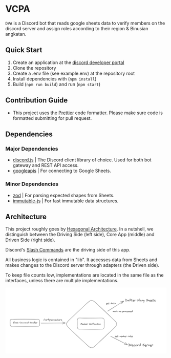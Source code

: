 # VCPA

`DVA` is a Discord bot that reads google sheets data to verify members on the discord server and assign roles according to their region & Binusian angkatan.

## Quick Start

1. Create an application at the [discord developer portal](https://discord.com/developers/applications)
2. Clone the repository
3. Create a .env file (see example.env) at the repository root
4. Install dependencies with (`npm install`)
5. Build (`npm run build`) and run (`npm start`)

## Contribution Guide

-   This project uses the [Prettier](https://prettier.io/) code formatter. Please make sure code is formatted submitting for pull request.

## Dependencies

### Major Dependencies

-   [discord.js](https://discord.js.org/) | The Discord client library of choice. Used for both bot gateway and REST API access.
-   [googleapis](https://www.npmjs.com/package/googleapis) | For connecting to Google Sheets.

### Minor Dependencies

-   [zod](https://zod.dev/) | For parsing expected shapes from Sheets.
-   [immutable-js](https://immutable-js.com/) | For fast immutable data structures.

## Architecture

This project roughly goes by [Hexagonal Architecture](<https://en.wikipedia.org/wiki/Hexagonal_architecture_(software)>). In a nutshell, we distinguish between the Driving Side (left side), Core App (middle) and Driven Side (right side).

Discord's [Slash Commands](https://support.discord.com/hc/en-us/articles/1500000368501-Slash-Commands-FAQ) are the driving side of this app.

All business logic is contained in "lib". It accesses data from Sheets and makes changes to the Discord server through adapters (the Driven side).

To keep file counts low, implementations are located in the same file as the interfaces, unless there are multiple implementations.

![Architecture Illustration](arch.png)
